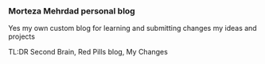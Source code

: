 ### Morteza Mehrdad personal blog
Yes my own custom blog for learning and submitting changes my ideas and projects

TL:DR Second Brain, Red Pills blog, My Changes
